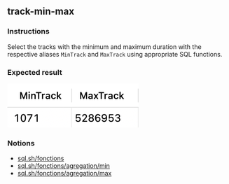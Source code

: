 ## track-min-max

### Instructions

Select the tracks with the minimum and maximum duration with the respective aliases `MinTrack` and `MaxTrack` using appropriate SQL functions.

### Expected result

![Expected Result](./expected.png)

### Notions

- [sql.sh/fonctions](https://sql.sh/fonctions)
- [sql.sh/fonctions/agregation/min](https://sql.sh/fonctions/agregation/min)
- [sql.sh/fonctions/agregation/max](https://sql.sh/fonctions/agregation/max)
